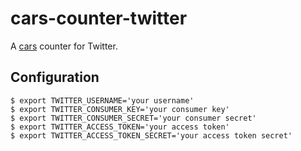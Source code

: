 cars-counter-twitter
==============================================================================

A [cars](https://github.com/bouzuya/cars) counter for Twitter.

Configuration
------------------------------------------------------------------------------

    $ export TWITTER_USERNAME='your username'
    $ export TWITTER_CONSUMER_KEY='your consumer key'
    $ export TWITTER_CONSUMER_SECRET='your consumer secret'
    $ export TWITTER_ACCESS_TOKEN='your access token'
    $ export TWITTER_ACCESS_TOKEN_SECRET='your access token secret'

